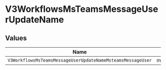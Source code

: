 # V3WorkflowsMsTeamsMessageUserUpdateName


## Values

| Name                                                        | Value                                                       |
| ----------------------------------------------------------- | ----------------------------------------------------------- |
| `V3WorkflowsMsTeamsMessageUserUpdateNameMsteamsMessageUser` | msteams_message_user                                        |